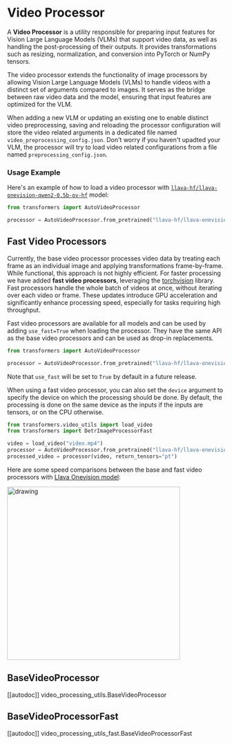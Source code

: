 <!--Copyright 2025 The HuggingFace Team. All rights reserved.

Licensed under the Apache License, Version 2.0 (the "License"); you may not use this file except in compliance with
the License. You may obtain a copy of the License at

http://www.apache.org/licenses/LICENSE-2.0

Unless required by applicable law or agreed to in writing, software distributed under the License is distributed on
an "AS IS" BASIS, WITHOUT WARRANTIES OR CONDITIONS OF ANY KIND, either express or implied. See the License for the
specific language governing permissions and limitations under the License.

⚠️ Note that this file is in Markdown but contain specific syntax for our doc-builder (similar to MDX) that may not be
rendered properly in your Markdown viewer.

-->


# Video Processor

A **Video Processor** is a utility responsible for preparing input features for Vision Large Language Models (VLMs) that support video data, as well as handling the post-processing of their outputs. It provides transformations such as resizing, normalization, and conversion into PyTorch or NumPy tensors. 

The video processor extends the functionality of image processors by allowing Vision Large Language Models (VLMs) to handle videos with a distinct set of arguments compared to images. It serves as the bridge between raw video data and the model, ensuring that input features are optimized for the VLM.

When adding a new VLM or updating an existing one to enable distinct video preprocessing, saving and reloading the processor configuration will store the video related arguments in a dedicated file named `video_preprocessing_config.json`. Don't worry if you haven't upadted your VLM, the processor will try to load video related configurations from a file named `preprocessing_config.json`.


### Usage Example
Here's an example of how to load a video processor with [`llava-hf/llava-onevision-qwen2-0.5b-ov-hf`](https://huggingface.co/llava-hf/llava-onevision-qwen2-0.5b-ov-hf) model:

```python
from transformers import AutoVideoProcessor

processor = AutoVideoProcessor.from_pretrained("llava-hf/llava-onevision-qwen2-0.5b-ov-hf")
```

## Fast Video Processors

Currently, the base video processor processes video data by treating each frame as an individual image and applying transformations frame-by-frame. While functional, this approach is not highly efficient. For faster processing we have added **fast video processors**, leveraging the [torchvision](https://pytorch.org/vision/stable/index.html) library. Fast processors handle the whole batch of videos at once, without iterating over each video or frame. These updates introduce GPU acceleration and significantly enhance processing speed, especially for tasks requiring high throughput.

Fast video processors are available for all models and can be used by adding `use_fast=True` when loading the processor. They have the same API as the base video processors and can be used as drop-in replacements.

```python
from transformers import AutoVideoProcessor

processor = AutoVideoProcessor.from_pretrained("llava-hf/llava-onevision-qwen2-0.5b-ov-hf", use_fast=True)
```
Note that `use_fast` will be set to `True` by default in a future release.

When using a fast video processor, you can also set the `device` argument to specify the device on which the processing should be done. By default, the processing is done on the same device as the inputs if the inputs are tensors, or on the CPU otherwise.

```python
from transformers.video_utils import load_video
from transformers import DetrImageProcessorFast

video = load_video("video.mp4")
processor = AutoVideoProcessor.from_pretrained("llava-hf/llava-onevision-qwen2-0.5b-ov-hf", use_fast=True, device="cuda")
processed_video = processor(video, return_tensors="pt")
```

Here are some speed comparisons between the base and fast video processors with [Llava Onevision model](llava-hf/llava-onevision-qwen2-0.5b-ov-hf):

<img src="https://huggingface.co/datasets/huggingface/documentation-images/resolve/main/transformers/fast_video_processors.png"
alt="drawing" width="400"/>


## BaseVideoProcessor

[[autodoc]] video_processing_utils.BaseVideoProcessor

## BaseVideoProcessorFast

[[autodoc]] video_processing_utils_fast.BaseVideoProcessorFast

